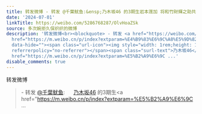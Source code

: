 ```yaml
---
title: 转发微博 - 转发 @千葉鱿鱼:&ensp;乃木坂46 的3期生岩本莲加 将和竹財輝之助共同主演2024年7月開始播出的电视剧「そんな家族なら捨てちゃえば？」新闻来源:网页...
date: '2024-07-01'
linkTitle: https://weibo.com/5286768287/OlvHoaZSk
source: 多次婉拒久保织织的微博
description: '转发微博<br><blockquote> - 转发 <a href="https://weibo.com/3787649505" target="_blank">@千葉鱿鱼</a>: <a
  href="https://m.weibo.cn/p/index?extparam=%E4%B9%83%E6%9C%A8%E5%9D%8246&amp;containerid=100808808c38f87c2c38a7ed71edc36e45f919"
  data-hide=""><span class="url-icon"><img style="width: 1rem;height: 1rem" src="https://n.sinaimg.cn/photo/5213b46e/20180926/timeline_card_small_super_default.png"
  referrerpolicy="no-referrer"></span><span class="surl-text">乃木坂46</span></a> 的3期生<a
  href="https://m.weibo.cn/p/index?extparam=%E5%B2%A9%E6%9C ...'
disable_comments: true
---
```

转发微博<br><blockquote> - 转发 <a href="https://weibo.com/3787649505" target="_blank">@千葉鱿鱼</a>: <a href="https://m.weibo.cn/p/index?extparam=%E4%B9%83%E6%9C%A8%E5%9D%8246&amp;containerid=100808808c38f87c2c38a7ed71edc36e45f919" data-hide=""><span class="url-icon"><img style="width: 1rem;height: 1rem" src="https://n.sinaimg.cn/photo/5213b46e/20180926/timeline_card_small_super_default.png" referrerpolicy="no-referrer"></span><span class="surl-text">乃木坂46</span></a> 的3期生<a href="https://m.weibo.cn/p/index?extparam=%E5%B2%A9%E6%9C ...